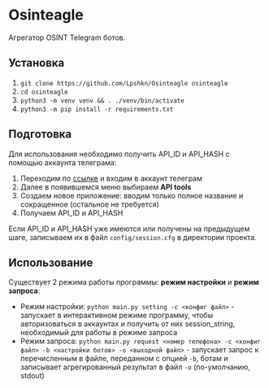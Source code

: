 # Osinteagle

Агрегатор OSINT Telegram ботов.

## Установка

1. `git clone https://github.com/Lpshkn/Osinteagle osinteagle`
2. `cd osinteagle`
3. `python3 -m venv venv && . ./venv/bin/activate`
4. `python3 -m pip install -r requirements.txt`

## Подготовка

Для использования необходимо получить API_ID и API_HASH с помощью аккаунта телеграма:

1. Переходим по [ссылке](https://my.telegram.org/) и входим в аккаунт телеграм
2. Далее в появившемся меню выбираем **API tools**
3. Создаем новое приложение: вводим только полное название и сокращенное (остальное не требуется)
4. Получаем API_ID и API_HASH

Если API_ID и API_HASH уже имеются или получены на предыдущем шаге, записываем их в файл `config/session.cfg` в директории проекта.

## Использование

Существует 2 режима работы программы: **режим настройки** и **режим запроса**:
* Режим настройки: `python main.py setting -c <конфиг файл>` - запускает в интерактивном режиме программу, чтобы 
авторизоваться в аккаунтах и получить от них session_string, необходимый для работы в режиме запроса
* Режим запроса: `python main.py request <номер телефона> -c <конфиг файл> -b <настройки ботов> -o <выходной файл>` - 
запускает запрос к перечисленным в файле, переданном с опцией `-b`, ботам и записывает агрегированный результат в 
  файл `-o` (по-умолчанию, stdout)